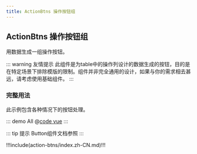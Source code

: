 ```yaml
---
title: ActionBtns 操作按钮组
---
```

## ActionBtns 操作按钮组

用数据生成一组操作按钮。

::: warning 友情提示
此组件是为table中的操作列设计的数据生成的按钮，目的是在特定场景下排除模版的限制。组件并非完全通用的设计，如果与你的需求相去甚远，请考虑使用基础组件。
:::

### 完整用法

此示例包含各种情况下的按钮处理。

::: demo All
@[code vue](@demo/action-btns/All.vue)
:::

::: tip 提示
Button组件文档参照 <ui-link component="Button"></ui-link>
:::


!!!include(action-btns/index.zh-CN.md)!!!